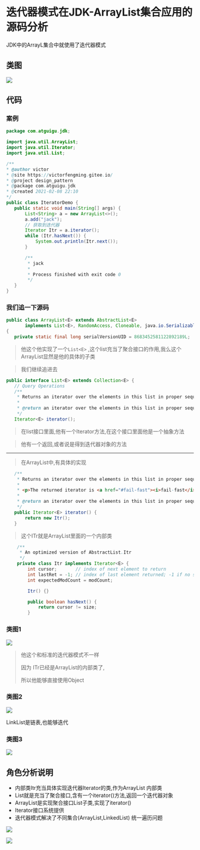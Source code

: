 
# 迭代器模式在JDK-ArrayList集合应用的源码分析

JDK中的ArrayL集合中就使用了迭代器模式

## 类图

![](./img/QQ截图20210208220906.png)
 
 
 ## 代码
 
 ### 案例
 
 ```java
package com.atguigu.jdk;

import java.util.ArrayList;
import java.util.Iterator;
import java.util.List;

/**
 * @author victor
 * @site https://victorfengming.gitee.io/
 * @project design_pattern
 * @package com.atguigu.jdk
 * @created 2021-02-08 22:10
 */
public class IteratorDemo {
    public static void main(String[] args) {
        List<String> a = new ArrayList<>();
        a.add("jack");
        // 获取到迭代器
        Iterator Itr = a.iterator();
        while (Itr.hasNext()) {
            System.out.println(Itr.next());
        }

        /**
         * jack
         *
         * Process finished with exit code 0
         */
    }
}

```
 
 
 
 ### 我们追一下源码
 ```java
public class ArrayList<E> extends AbstractList<E>
        implements List<E>, RandomAccess, Cloneable, java.io.Serializable
{
    private static final long serialVersionUID = 8683452581122892189L;
```
 
 >他这个他实现了一个`List<E>` ,这个list充当了聚合接口的作用,我么这个ArrayList显然是他的具体的子类

 
 > 我们继续追进去
 
 ```java
public interface List<E> extends Collection<E> {
    // Query Operations
    /**
     * Returns an iterator over the elements in this list in proper sequence.
     *
     * @return an iterator over the elements in this list in proper sequence
     */
    Iterator<E> iterator();

```
 
> 在list接口里面,他有一个Iterator方法,在这个接口里面他是一个抽象方法
 
 >他有一个返回,或者说是得到迭代器对象的方法
 ---
 
 >在ArrayList中,有具体的实现
 
 
 ```java
    /**
     * Returns an iterator over the elements in this list in proper sequence.
     *
     * <p>The returned iterator is <a href="#fail-fast"><i>fail-fast</i></a>.
     *
     * @return an iterator over the elements in this list in proper sequence
     */
    public Iterator<E> iterator() {
        return new Itr();
    }

```

>这个ITr就是ArrayList里面的一个内部类

```java
    /**
     * An optimized version of AbstractList.Itr
     */
    private class Itr implements Iterator<E> {
        int cursor;       // index of next element to return
        int lastRet = -1; // index of last element returned; -1 if no such
        int expectedModCount = modCount;

        Itr() {}

        public boolean hasNext() {
            return cursor != size;
        }
```


 ### 类图1
 
 
 ![](./img/QQ截图20210208222408.png)
 
 >他这个和标准的迭代器模式不一样
>
>因为 ITr已经是ArrayList的内部类了,
>
>所以他能够直接使用Object
>

  ### 类图2
 
 ![](./img/QQ截图20210208222703.png)
 
 LinkList是链表,也能够迭代
 
  ### 类图3
 
  ![](./img/QQ截图20210208222736.png)

 ## 角色分析说明
 
 - 内部类Itr充当具体实现迭代器Iterator的类,作为ArrayList 内部类
 - List就是充当了聚合接口,含有一个iterator()方法,返回一个迭代器对象
 - ArrayList是实现聚合接口List子类,实现了iterator()
 - Iterator接口系统提供
 - 迭代器模式解决了不同集合(ArrayList,LinkedList) 统一遍历问题
 
 
 ![](./img/QQ截图20210208223341.png)
 
 
 
 
  ![](./img/mm/meizi41.jpg)